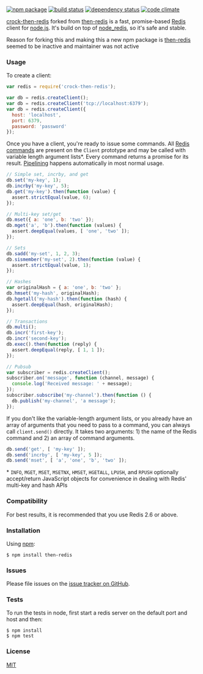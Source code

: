 [![npm package](https://img.shields.io/npm/v/then-redis.svg?style=flat-square)](https://www.npmjs.org/package/then-redis)
[![build status](https://img.shields.io/travis/mjackson/then-redis.svg?style=flat-square)](https://travis-ci.org/mjackson/then-redis)
[![dependency status](https://img.shields.io/david/mjackson/then-redis.svg?style=flat-square)](https://david-dm.org/mjackson/then-redis)
[![code climate](https://img.shields.io/codeclimate/github/mjackson/then-redis.svg?style=flat-square)](https://codeclimate.com/github/mjackson/then-redis)

[crock-then-redis](https://github.com/echorohit/then-redis/) forked from  [then-redis](https://github.com/mjijackson/then-redis) is a fast, promise-based [Redis](http://redis.io) client for [node.js](http://nodejs.org). It's build on top of [node_redis](https://github.com/mranney/node_redis), so it's safe and stable.

Reason for forking this and making this a new npm package is [then-redis](https://github.com/mjijackson/then-redis) seemed to be inactive and maintainer was not active

### Usage

To create a client:

```js
var redis = require('crock-then-redis');

var db = redis.createClient();
var db = redis.createClient('tcp://localhost:6379');
var db = redis.createClient({
  host: 'localhost',
  port: 6379,
  password: 'password'
});
```

Once you have a client, you're ready to issue some commands. All [Redis commands](http://redis.io/commands) are present on the `Client` prototype and may be called with variable length argument lists*. Every command returns a promise for its result. [Pipelining](http://redis.io/topics/pipelining) happens automatically in most normal usage.

```js
// Simple set, incrby, and get
db.set('my-key', 1);
db.incrby('my-key', 5);
db.get('my-key').then(function (value) {
  assert.strictEqual(value, 6);
});

// Multi-key set/get
db.mset({ a: 'one', b: 'two' });
db.mget('a', 'b').then(function (values) {
  assert.deepEqual(values, [ 'one', 'two' ]);
});

// Sets
db.sadd('my-set', 1, 2, 3);
db.sismember('my-set', 2).then(function (value) {
  assert.strictEqual(value, 1);
});

// Hashes
var originalHash = { a: 'one', b: 'two' };
db.hmset('my-hash', originalHash);
db.hgetall('my-hash').then(function (hash) {
  assert.deepEqual(hash, originalHash);
});

// Transactions
db.multi();
db.incr('first-key');
db.incr('second-key');
db.exec().then(function (reply) {
  assert.deepEqual(reply, [ 1, 1 ]);
});

// Pubsub
var subscriber = redis.createClient();
subscriber.on('message', function (channel, message) {
  console.log('Received message: ' + message);
});
subscriber.subscribe('my-channel').then(function () {
  db.publish('my-channel', 'a message');
});
```

If you don't like the variable-length argument lists, or you already have an array of arguments that you need to pass to a command, you can always call `client.send()` directly. It takes two arguments: 1) the name of the Redis command and 2) an array of command arguments.

```js
db.send('get', [ 'my-key' ]);
db.send('incrby', [ 'my-key', 5 ]);
db.send('mset', [ 'a', 'one', 'b', 'two' ]);
```

\* `INFO`, `MGET`, `MSET`, `MSETNX`, `HMSET`, `HGETALL`, `LPUSH`, and `RPUSH` optionally accept/return JavaScript objects for convenience in dealing with Redis' multi-key and hash APIs

### Compatibility

For best results, it is recommended that you use Redis 2.6 or above.

### Installation

Using [npm](https://www.npmjs.org/):

    $ npm install then-redis

### Issues

Please file issues on the [issue tracker on GitHub](https://github.com/mjackson/then-redis/issues).

### Tests

To run the tests in node, first start a redis server on the default port and host and then:

    $ npm install
    $ npm test

### License

[MIT](http://opensource.org/licenses/MIT)

